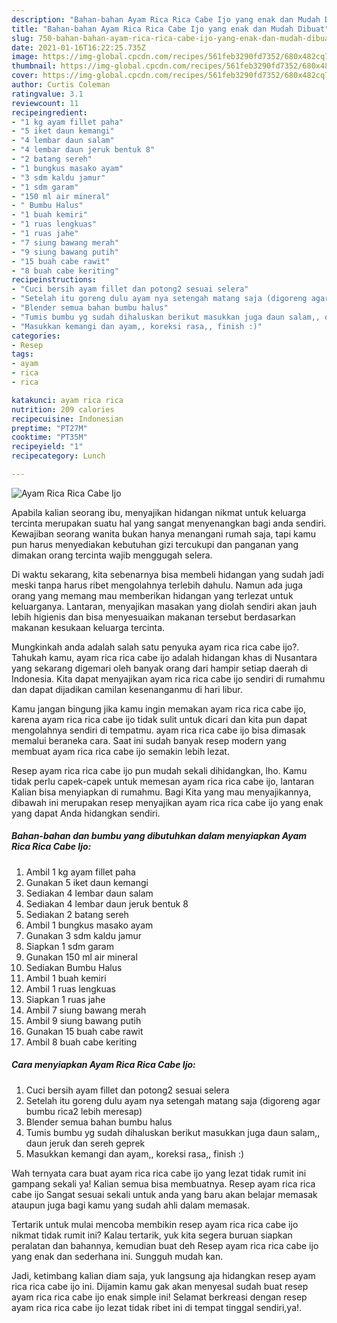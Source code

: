 ```yaml
---
description: "Bahan-bahan Ayam Rica Rica Cabe Ijo yang enak dan Mudah Dibuat"
title: "Bahan-bahan Ayam Rica Rica Cabe Ijo yang enak dan Mudah Dibuat"
slug: 750-bahan-bahan-ayam-rica-rica-cabe-ijo-yang-enak-dan-mudah-dibuat
date: 2021-01-16T16:22:25.735Z
image: https://img-global.cpcdn.com/recipes/561feb3290fd7352/680x482cq70/ayam-rica-rica-cabe-ijo-foto-resep-utama.jpg
thumbnail: https://img-global.cpcdn.com/recipes/561feb3290fd7352/680x482cq70/ayam-rica-rica-cabe-ijo-foto-resep-utama.jpg
cover: https://img-global.cpcdn.com/recipes/561feb3290fd7352/680x482cq70/ayam-rica-rica-cabe-ijo-foto-resep-utama.jpg
author: Curtis Coleman
ratingvalue: 3.1
reviewcount: 11
recipeingredient:
- "1 kg ayam fillet paha"
- "5 iket daun kemangi"
- "4 lembar daun salam"
- "4 lembar daun jeruk bentuk 8"
- "2 batang sereh"
- "1 bungkus masako ayam"
- "3 sdm kaldu jamur"
- "1 sdm garam"
- "150 ml air mineral"
- " Bumbu Halus"
- "1 buah kemiri"
- "1 ruas lengkuas"
- "1 ruas jahe"
- "7 siung bawang merah"
- "9 siung bawang putih"
- "15 buah cabe rawit"
- "8 buah cabe keriting"
recipeinstructions:
- "Cuci bersih ayam fillet dan potong2 sesuai selera"
- "Setelah itu goreng dulu ayam nya setengah matang saja (digoreng agar bumbu rica2 lebih meresap)"
- "Blender semua bahan bumbu halus"
- "Tumis bumbu yg sudah dihaluskan berikut masukkan juga daun salam,, daun jeruk dan sereh geprek"
- "Masukkan kemangi dan ayam,, koreksi rasa,, finish :)"
categories:
- Resep
tags:
- ayam
- rica
- rica

katakunci: ayam rica rica 
nutrition: 209 calories
recipecuisine: Indonesian
preptime: "PT27M"
cooktime: "PT35M"
recipeyield: "1"
recipecategory: Lunch

---
```



![Ayam Rica Rica Cabe Ijo](https://img-global.cpcdn.com/recipes/561feb3290fd7352/680x482cq70/ayam-rica-rica-cabe-ijo-foto-resep-utama.jpg)

Apabila kalian seorang ibu, menyajikan hidangan nikmat untuk keluarga tercinta merupakan suatu hal yang sangat menyenangkan bagi anda sendiri. Kewajiban seorang  wanita bukan hanya menangani rumah saja, tapi kamu pun harus menyediakan kebutuhan gizi tercukupi dan panganan yang dimakan orang tercinta wajib menggugah selera.

Di waktu  sekarang, kita sebenarnya bisa membeli hidangan yang sudah jadi meski tanpa harus ribet mengolahnya terlebih dahulu. Namun ada juga orang yang memang mau memberikan hidangan yang terlezat untuk keluarganya. Lantaran, menyajikan masakan yang diolah sendiri akan jauh lebih higienis dan bisa menyesuaikan makanan tersebut berdasarkan makanan kesukaan keluarga tercinta. 



Mungkinkah anda adalah salah satu penyuka ayam rica rica cabe ijo?. Tahukah kamu, ayam rica rica cabe ijo adalah hidangan khas di Nusantara yang sekarang digemari oleh banyak orang dari hampir setiap daerah di Indonesia. Kita dapat menyajikan ayam rica rica cabe ijo sendiri di rumahmu dan dapat dijadikan camilan kesenanganmu di hari libur.

Kamu jangan bingung jika kamu ingin memakan ayam rica rica cabe ijo, karena ayam rica rica cabe ijo tidak sulit untuk dicari dan kita pun dapat mengolahnya sendiri di tempatmu. ayam rica rica cabe ijo bisa dimasak memalui beraneka cara. Saat ini sudah banyak resep modern yang membuat ayam rica rica cabe ijo semakin lebih lezat.

Resep ayam rica rica cabe ijo pun mudah sekali dihidangkan, lho. Kamu tidak perlu capek-capek untuk memesan ayam rica rica cabe ijo, lantaran Kalian bisa menyiapkan di rumahmu. Bagi Kita yang mau menyajikannya, dibawah ini merupakan resep menyajikan ayam rica rica cabe ijo yang enak yang dapat Anda hidangkan sendiri.

<!--inarticleads1-->

##### Bahan-bahan dan bumbu yang dibutuhkan dalam menyiapkan Ayam Rica Rica Cabe Ijo:

1. Ambil 1 kg ayam fillet paha
1. Gunakan 5 iket daun kemangi
1. Sediakan 4 lembar daun salam
1. Sediakan 4 lembar daun jeruk bentuk 8
1. Sediakan 2 batang sereh
1. Ambil 1 bungkus masako ayam
1. Gunakan 3 sdm kaldu jamur
1. Siapkan 1 sdm garam
1. Gunakan 150 ml air mineral
1. Sediakan  Bumbu Halus
1. Ambil 1 buah kemiri
1. Ambil 1 ruas lengkuas
1. Siapkan 1 ruas jahe
1. Ambil 7 siung bawang merah
1. Ambil 9 siung bawang putih
1. Gunakan 15 buah cabe rawit
1. Ambil 8 buah cabe keriting




<!--inarticleads2-->

##### Cara menyiapkan Ayam Rica Rica Cabe Ijo:

1. Cuci bersih ayam fillet dan potong2 sesuai selera
1. Setelah itu goreng dulu ayam nya setengah matang saja (digoreng agar bumbu rica2 lebih meresap)
1. Blender semua bahan bumbu halus
1. Tumis bumbu yg sudah dihaluskan berikut masukkan juga daun salam,, daun jeruk dan sereh geprek
1. Masukkan kemangi dan ayam,, koreksi rasa,, finish :)




Wah ternyata cara buat ayam rica rica cabe ijo yang lezat tidak rumit ini gampang sekali ya! Kalian semua bisa membuatnya. Resep ayam rica rica cabe ijo Sangat sesuai sekali untuk anda yang baru akan belajar memasak ataupun juga bagi kamu yang sudah ahli dalam memasak.

Tertarik untuk mulai mencoba membikin resep ayam rica rica cabe ijo nikmat tidak rumit ini? Kalau tertarik, yuk kita segera buruan siapkan peralatan dan bahannya, kemudian buat deh Resep ayam rica rica cabe ijo yang enak dan sederhana ini. Sungguh mudah kan. 

Jadi, ketimbang kalian diam saja, yuk langsung aja hidangkan resep ayam rica rica cabe ijo ini. Dijamin kamu gak akan menyesal sudah buat resep ayam rica rica cabe ijo enak simple ini! Selamat berkreasi dengan resep ayam rica rica cabe ijo lezat tidak ribet ini di tempat tinggal sendiri,ya!.

